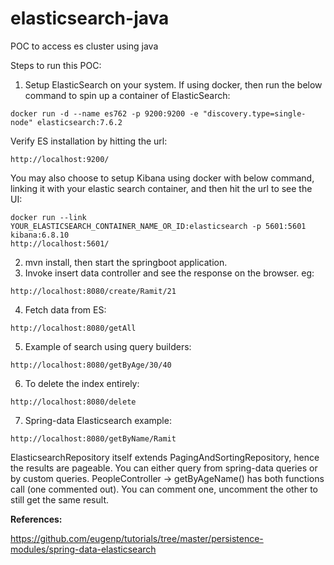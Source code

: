 # elasticsearch-java
POC to access es cluster using java

Steps to run this POC:

1. Setup ElasticSearch on your system. If using docker, then run the below command to spin up a container of ElasticSearch:
```
docker run -d --name es762 -p 9200:9200 -e "discovery.type=single-node" elasticsearch:7.6.2
```
Verify ES installation by hitting the url:
```
http://localhost:9200/
```

You may also choose to setup Kibana using docker with below command, linking it with your elastic search container, and then hit the url to see the UI:
```
docker run --link YOUR_ELASTICSEARCH_CONTAINER_NAME_OR_ID:elasticsearch -p 5601:5601 kibana:6.8.10
http://localhost:5601/
```

2. mvn install, then start the springboot application.
3. Invoke insert data controller and see the response on the browser. eg:
```
http://localhost:8080/create/Ramit/21
```
4. Fetch data from ES:
```
http://localhost:8080/getAll
```
5. Example of search using query builders:
```
http://localhost:8080/getByAge/30/40
```
6. To delete the index entirely:
```
http://localhost:8080/delete
```
7. Spring-data Elasticsearch example:
```
http://localhost:8080/getByName/Ramit
```
ElasticsearchRepository itself extends PagingAndSortingRepository, hence the results are pageable. You can either query from spring-data queries or by custom queries. PeopleController -> getByAgeName() has both functions call (one commented out). You can comment one, uncomment the other to still get the same result.


**References:**

https://github.com/eugenp/tutorials/tree/master/persistence-modules/spring-data-elasticsearch



